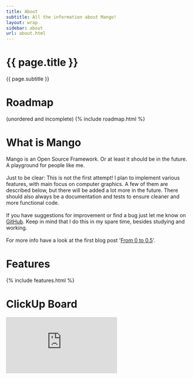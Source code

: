 ```yaml
---
title: About
subtitle: All the information about Mango!
layout: wrap
sidebar: about
url: about.html
---
```


<div class="d-flex flex-column justify-content-between sidebar-mango col-lg-1">
    <div class="card mt-3 flex-grow-1">
        <div class="card-body">
            <h1 class="card-title">{{ page.title }}</h1>
            <p class="card-text">{{ page.subtitle }}</p>
        </div>
    </div>
    <!-- ROADMAP -->
    <div class="card mt-3 flex-grow-1">
        <div class="card-body">
            <h1 class="card-title">Roadmap</h1>
            <p class="card-text">
            (unordered and incomplete)
                {% include roadmap.html %}
            </p>
        </div>
    </div>
</div>

<div class="d-flex flex-column justify-content-between col">
    <!-- WHAT IS IT -->
    <div class="card mt-3 flex-grow-1">
        <div class="card-body">
            <h1 class="card-title">What is Mango</h1>
            <p class="card-text">
                Mango is an Open Source Framework. Or at least it should be in the future.
                A playground for people like me.<br><br>
                Just to be clear: This is not the first attempt!
                I plan to implement various features, with main focus on computer graphics.
                A few of them are described below, but there will be added a lot more in the future.
                There should also always be a documentation and tests to ensure cleaner and more
                functional
                code.<br><br>
                If you have suggestions for improvement or find a bug just let me know on <a
                    class="mango-link" href="https://github.com/Paul-Hi/Mango">GitHub</a>.
                Keep in mind that I do this in my spare time, besides studying and working.<br><br>
                For more info have a look at the first blog post
                '<a class="mango-link" href="{{ "/2020/06/09/From-0.html" | absolute_url }}">From 0 to 0.5</a>'.
            </p>
        </div>
    </div>
    <!-- FEATURES -->
    <div class="card mt-3 flex-grow-1">
        <div class="card-body">
            <h1 class="card-title">Features</h1>
            <p class="card-text">
                {% include features.html %}
            </p>
        </div>
    </div>
    <!-- CLICKUP BOARD -->
    <div class="card mt-3 flex-grow-1">
        <div class="card-body">
            <h1 class="card-title">ClickUp Board</h1>
            <iframe class="clickup-embed"
                src="https://share.clickup.com/b/h/6-17154399-2/ae014866f2d5daa" frameborder="0"
                onmousewheel=""
                style="background: transparent; border: 1px solid #ccc;"></iframe>
        </div>
    </div>
</div>